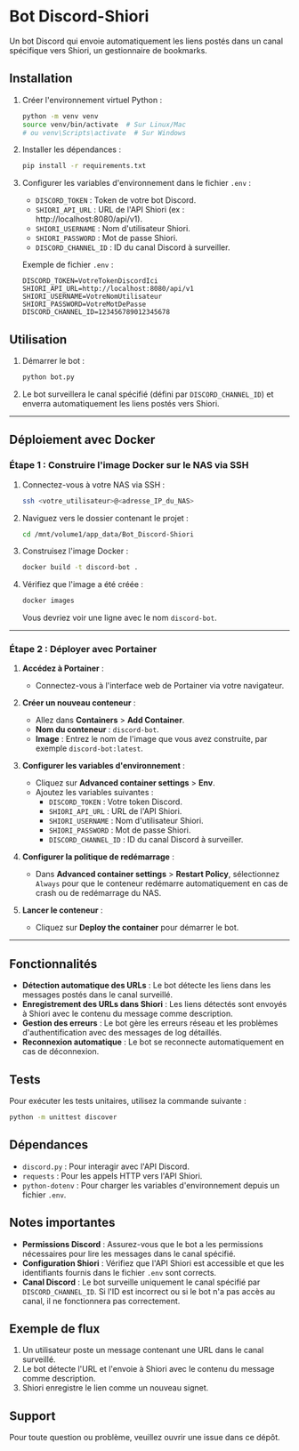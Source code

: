 # Bot Discord-Shiori

Un bot Discord qui envoie automatiquement les liens postés dans un canal spécifique vers Shiori, un gestionnaire de bookmarks.

## Installation

1. Créer l'environnement virtuel Python :
   ```bash
   python -m venv venv
   source venv/bin/activate  # Sur Linux/Mac
   # ou venv\Scripts\activate  # Sur Windows
   ```

2. Installer les dépendances :
   ```bash
   pip install -r requirements.txt
   ```

3. Configurer les variables d'environnement dans le fichier `.env` :
   - `DISCORD_TOKEN` : Token de votre bot Discord.
   - `SHIORI_API_URL` : URL de l'API Shiori (ex : http://localhost:8080/api/v1).
   - `SHIORI_USERNAME` : Nom d'utilisateur Shiori.
   - `SHIORI_PASSWORD` : Mot de passe Shiori.
   - `DISCORD_CHANNEL_ID` : ID du canal Discord à surveiller.

   Exemple de fichier `.env` :
   ```properties
   DISCORD_TOKEN=VotreTokenDiscordIci
   SHIORI_API_URL=http://localhost:8080/api/v1
   SHIORI_USERNAME=VotreNomUtilisateur
   SHIORI_PASSWORD=VotreMotDePasse
   DISCORD_CHANNEL_ID=123456789012345678
   ```

## Utilisation

1. Démarrer le bot :
   ```bash
   python bot.py
   ```

2. Le bot surveillera le canal spécifié (défini par `DISCORD_CHANNEL_ID`) et enverra automatiquement les liens postés vers Shiori.

---

## Déploiement avec Docker

### Étape 1 : Construire l'image Docker sur le NAS via SSH
1. Connectez-vous à votre NAS via SSH :
   ```bash
   ssh <votre_utilisateur>@<adresse_IP_du_NAS>
   ```

2. Naviguez vers le dossier contenant le projet :
   ```bash
   cd /mnt/volume1/app_data/Bot_Discord-Shiori
   ```

3. Construisez l'image Docker :
   ```bash
   docker build -t discord-bot .
   ```

4. Vérifiez que l'image a été créée :
   ```bash
   docker images
   ```
   Vous devriez voir une ligne avec le nom `discord-bot`.

---

### Étape 2 : Déployer avec Portainer
1. **Accédez à Portainer** :
   - Connectez-vous à l'interface web de Portainer via votre navigateur.

2. **Créer un nouveau conteneur** :
   - Allez dans **Containers** > **Add Container**.
   - **Nom du conteneur** : `discord-bot`.
   - **Image** : Entrez le nom de l'image que vous avez construite, par exemple `discord-bot:latest`.

3. **Configurer les variables d'environnement** :
   - Cliquez sur **Advanced container settings** > **Env**.
   - Ajoutez les variables suivantes :
     - `DISCORD_TOKEN` : Votre token Discord.
     - `SHIORI_API_URL` : URL de l'API Shiori.
     - `SHIORI_USERNAME` : Nom d'utilisateur Shiori.
     - `SHIORI_PASSWORD` : Mot de passe Shiori.
     - `DISCORD_CHANNEL_ID` : ID du canal Discord à surveiller.

4. **Configurer la politique de redémarrage** :
   - Dans **Advanced container settings** > **Restart Policy**, sélectionnez `Always` pour que le conteneur redémarre automatiquement en cas de crash ou de redémarrage du NAS.

5. **Lancer le conteneur** :
   - Cliquez sur **Deploy the container** pour démarrer le bot.

---

## Fonctionnalités

- **Détection automatique des URLs** : Le bot détecte les liens dans les messages postés dans le canal surveillé.
- **Enregistrement des URLs dans Shiori** : Les liens détectés sont envoyés à Shiori avec le contenu du message comme description.
- **Gestion des erreurs** : Le bot gère les erreurs réseau et les problèmes d'authentification avec des messages de log détaillés.
- **Reconnexion automatique** : Le bot se reconnecte automatiquement en cas de déconnexion.

## Tests

Pour exécuter les tests unitaires, utilisez la commande suivante :
```bash
python -m unittest discover
```

## Dépendances

- `discord.py` : Pour interagir avec l'API Discord.
- `requests` : Pour les appels HTTP vers l'API Shiori.
- `python-dotenv` : Pour charger les variables d'environnement depuis un fichier `.env`.

## Notes importantes

- **Permissions Discord** : Assurez-vous que le bot a les permissions nécessaires pour lire les messages dans le canal spécifié.
- **Configuration Shiori** : Vérifiez que l'API Shiori est accessible et que les identifiants fournis dans le fichier `.env` sont corrects.
- **Canal Discord** : Le bot surveille uniquement le canal spécifié par `DISCORD_CHANNEL_ID`. Si l'ID est incorrect ou si le bot n'a pas accès au canal, il ne fonctionnera pas correctement.

## Exemple de flux

1. Un utilisateur poste un message contenant une URL dans le canal surveillé.
2. Le bot détecte l'URL et l'envoie à Shiori avec le contenu du message comme description.
3. Shiori enregistre le lien comme un nouveau signet.

## Support

Pour toute question ou problème, veuillez ouvrir une issue dans ce dépôt.